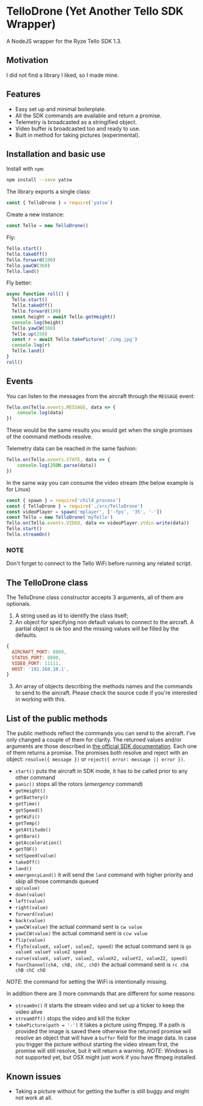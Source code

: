 # TelloDrone (Yet Another Tello SDK Wrapper)
A NodeJS wrapper for the Ryze Tello SDK 1.3.

## Motivation
I did not find a library I liked, so I made mine.

## Features
* Easy set up and minimal boilerplate.
* All the SDK commands are available and return a promise.
* Telemetry is broadcasted as a stringified object.
* Video buffer is broadcasted too and ready to use.
* Built in method for taking pictures (experimental).

## Installation and basic use
Install with `npm`:
```bash
npm install --save yatsw
```
The library exports a single class:
```javascript
const { TelloDrone } = require('yatsw')
```
Create a new instance:
```javascript
const Tello = new TelloDrone()
```
Fly:

```javascript
Tello.start()
Tello.takeOff()
Tello.forward(100)
Tello.yawCW(360)
Tello.land()
```
Fly better:
```javascript
async function roll() {
  Tello.start()
  Tello.takeOff()
  Tello.forward(100)
  const height = await Tello.getHeight()
  console.log(height)
  Tello.yawCW(360)
  Tello.up(150)
  const r = await Tello.takePicture('./img.jpg')
  console.log(r)
  Tello.land()
}
roll()
```

## Events
You can listen to the messages from the aircraft through the `MESSAGE` event:
```javascript
Tello.on(Tello.events.MESSAGE, data => {
	console.log(data)
})
```
These would be the same results you would get when the single promises of the command methods resolve.

Telemetry data can be reached in the same fashion:
```javascript
Tello.on(Tello.events.STATE, data => {
	console.log(JSON.parse(data))
})
```

In the same way you can consume the video stream (the below example is for Linux)
```javascript
const { spawn } = require('child_process')
const { TelloDrone } = require('./src/TelloDrone')
const videoPlayer = spawn('mplayer', ['-fps', '35', '-'])
const Tello = new TelloDrone('myTello')
Tello.on(Tello.events.VIDEO, data => videoPlayer.stdin.write(data))
Tello.start()
Tello.streamOn()
```

### NOTE
Don't forget to connect to the Tello WiFi before running any related script.

## The TelloDrone class
The TelloDrone class constructor accepts 3 arguments, all of them are optionals.
1. A string used as id to identify the class itself;
2. An object for specifying non default values to connect to the aircraft. A partial object is ok too and the missing values will be filled by the defaults.
```javascript
{
  AIRCRAFT_PORT: 8889,
  STATUS_PORT: 8890,
  VIDEO_PORT: 11111,
  HOST: '192.168.10.1',
}
```
3. An array of objects describing the methods names and the commands to send to the aircraft. Please check the source code if you're interested in working with this.

## List of the public methods
The public methods reflect the commands you can send to the aircraft. I've only changed a couple of them for clarity. The returned values and/or arguments are those described in [the official SDK documentation](https://terra-1-g.djicdn.com/2d4dce68897a46b19fc717f3576b7c6a/Tello%20%E7%BC%96%E7%A8%8B%E7%9B%B8%E5%85%B3/For%20Tello/Tello%20SDK%20Documentation%20EN_1.3_1122.pdf). Each one of them returns a promise.
The promises both resolve and reject with an object: `resolve({ message })` or `reject({ error: message || error })`.

* `start()` puts the aircraft in SDK mode, it has to be called prior to any other command
* `panic()` stops all the rotors (*emergency* command)
* `getHeight()`
* `getBattery()`
* `getTime()`
* `getSpeed()`
* `getWiFi()`
* `getTemp()`
* `getAttitude()`
* `getBaro()`
* `getAcceleration()`
* `getTOF()`
* `setSpeed(value)`
* `takeOff()`
* `land()`
* `emergencyLand()` it will send the `land` command with higher priority and skip all those commands queued
* `up(value)`
* `down(value)`
* `left(value)`
* `right(value)`
* `forward(value)`
* `back(value)`
* `yawCW(value)` the actual command sent is `cw value`
* `yawCCW(value)` the actual command sent is `ccw value`
* `flip(value)`
* `flyTo(valueX, valueY, valueZ, speed)` the actual command sent is `go valueX valueY valueZ speed`
* `curve(valueX, valueY, valueZ, valueX2, valueY2, valueZ2, speed)`
* `fourChannel(chA, chB, chC, chD)` the actual command sent is `rc chA chB chC chD`

*NOTE*: the command for setting the WiFi is intentionally missing.

In addition there are 3 more commands that are different for some reasons:
* `streamOn()` it starts the stream video and set up a ticker to keep the video alive
* `streamOff()` stops the video and kill the ticker
* `takePicture(path = '-')` it takes a picture using ffmpeg. If a path is provided the image is saved there otherwise the returned promise will resolve an object that will have a `buffer` field for the image data. In case you trigger the picture without starting the video stream first, the promise will still resolve, but it will return a warning. *NOTE*: Windows is not supported yet, but OSX might just work if you have ffmpeg installed.

## Known issues
* Taking a picture without for getting the buffer is still buggy and might not work at all.